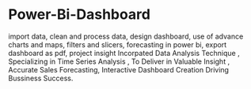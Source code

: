 # Power-Bi-Dashboard
import data, clean and process data, design dashboard, use of advance charts and maps, filters and slicers, forecasting in power bi, export dashboard as pdf, project insight
Incorpated Data Analysis Technique , Specializing in Time Series Analysis , To Deliver in Valuable Insight , Accurate Sales Forecasting, Interactive Dashboard Creation Driving Bussiness Success.
